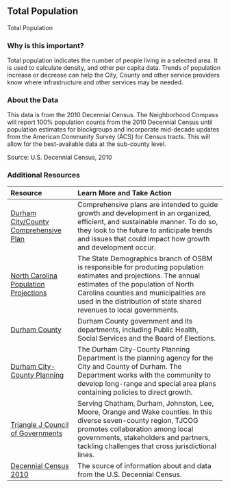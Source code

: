 ## Total Population
Total Population

### Why is this important?
Total population indicates the number of people living in a selected area. It is used to calculate density, and other per capita data. Trends of population increase or decrease can help the City, County and other service providers know where infrastructure and other services may be needed.

### About the Data
This data is from the 2010 Decennial Census. The Neighborhood Compass will report 100% population counts from the 2010 Decennial Census until population estimates for blockgroups and incorporate mid-decade updates from the American Community Survey (ACS) for Census tracts. This will allow for the best-available data at the sub-county level.

Source: U.S. Decennial Census, 2010 

### Additional Resources

|Resource | Learn More and Take Action | 
|:--- | :--- |
|[Durham City/County Comprehensive Plan](http://durhamnc.gov/346/Comprehensive-Plan) | Comprehensive plans are intended to guide growth and development in an organized, efficient, and sustainable manner. To do so, they look to the future to anticipate trends and issues that could impact how growth and development occur. 
|[North Carolina Population Projections](http://www.osbm.state.nc.us/ncosbm/facts_and_figures/socioeconomic_data/population_estimates.shtm)| The State Demographics branch of OSBM is responsible for producing population estimates and projections. The annual estimates of the population of North Carolina counties and municipalities are used in the distribution of state shared revenues to local governments.
|[Durham County](http://dconc.gov/) | Durham County government and its departments, including Public Health, Social Services and the Board of Elections.
|[Durham City-County Planning](http://durhamnc.gov/338/City-County-Planning) | The Durham City-County Planning Department is the planning agency for the City and County of Durham. The Department works with the community to develop long-range and special area plans containing policies to direct growth.
|[Triangle J Council of Governments](http://www.tjcog.org/) | Serving Chatham, Durham, Johnston, Lee, Moore, Orange and Wake counties. In this diverse seven-county region, TJCOG promotes collaboration among local governments, stakeholders and partners, tackling challenges that cross jurisdictional lines.
|[Decennial Census 2010](http://www.census.gov/2010census/) | The source of information about and data from the U.S. Decennial Census.

